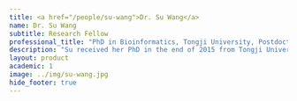 ```yaml
---
title: <a href="/people/su-wang">Dr. Su Wang</a>
name: Dr. Su Wang
subtitle: Research Fellow
professional_title: "PhD in Bioinformatics, Tongji University, Postdoctoral Fellow (2016-2019), Scientist, Vertex Pharmaceuticals"  # Joined professional titles
description: "Su received her PhD in the end of 2015 from Tongji University under the supervison of Dr. Xiaole Shirley Liu.She is interested in developing cutting-edge computational approaches that utilize large amount of high-throughput data and use these computational approaches to resolve questions in biology. Via using statistical methods combines with biological meaningful algorithms, she built two models to understand the gene expression from the view of transcription regulation(BETA:http://cistrome.org/BETA/) and epigenetic regulation(MARGE:http://cistrome.org/MARGE/).currently, she is working in the 4D Nucleome program, and trying to explore the role nuclear organization plays in gene expression, and how changes in the nuclear organization affect normal development as well as various diseases."
layout: product
academic: 1
image: ../img/su-wang.jpg
hide_footer: true
---
```

